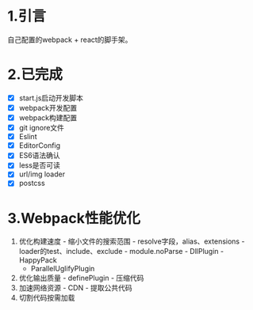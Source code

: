# 1.引言

自己配置的webpack + react的脚手架。

# 2.已完成

 - [x] start.js启动开发脚本
 - [x] webpack开发配置
 - [x] webpack构建配置
 - [x] git ignore文件
 - [x] Eslint
 - [x] EditorConfig
 - [x] ES6语法确认
 - [x] less是否可读
 - [x] url/img loader
 - [x] postcss

# 3.Webpack性能优化

 1. 优化构建速度
		- 缩小文件的搜索范围
			- resolve字段，alias、extensions
			- loader的test、include、exclude
			- module.noParse
		- DllPlugin
		- HappyPack
    - ParallelUglifyPlugin
 2. 优化输出质量
		- definePlugin
		- 压缩代码
 3. 加速网络资源
		- CDN
		- 提取公共代码
 4. 切割代码按需加载
